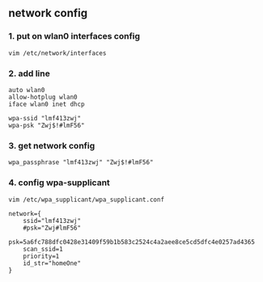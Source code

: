 ## network config

### 1. put on wlan0 interfaces config
	vim /etc/network/interfaces

### 2. add line
    auto wlan0
	allow-hotplug wlan0
	iface wlan0 inet dhcp
	
	wpa-ssid "lmf413zwj" 
    wpa-psk "Zwj$!#lmF56"

### 3. get network config
	wpa_passphrase "lmf413zwj" "Zwj$!#lmF56"

### 4. config wpa-supplicant 
	vim /etc/wpa_supplicant/wpa_supplicant.conf

	network={
		ssid="lmf413zwj"
		#psk="Zwj#lmF56"
		psk=5a6fc788dfc0428e31409f59b1b583c2524c4a2aee8ce5cd5dfc4e0257ad4365
		scan_ssid=1
		priority=1
		id_str="homeOne"
	}

